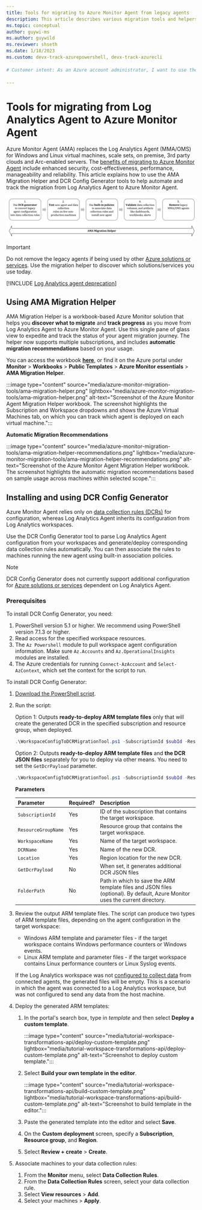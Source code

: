 ```yaml
---
title: Tools for migrating to Azure Monitor Agent from legacy agents 
description: This article describes various migration tools and helpers available for migrating from existing legacy agents to the new Azure Monitor agent (AMA) and data collection rules (DCR).
ms.topic: conceptual
author: guywi-ms
ms.author: guywild
ms.reviewer: shseth
ms.date: 1/18/2023 
ms.custom: devx-track-azurepowershell, devx-track-azurecli

# Customer intent: As an Azure account administrator, I want to use the available Azure Monitor tools to migrate from Log Analytics Agent to Azure Monitor Agent and track the status of the migration in my account.    

---
```


# Tools for migrating from Log Analytics Agent to Azure Monitor Agent 

Azure Monitor Agent (AMA) replaces the Log Analytics Agent (MMA/OMS) for Windows and Linux virtual machines, scale sets, on premise, 3rd party clouds and Arc-enabled servers. The [benefits of migrating to Azure Monitor Agent](../agents/azure-monitor-agent-migration.md) include enhanced security, cost-effectiveness, performance, manageability and reliability. This article explains how to use the AMA Migration Helper and DCR Config Generator tools to help automate and track the migration from Log Analytics Agent to Azure Monitor Agent.

![Flow diagram that shows the steps involved in agent migration and how the migration tools help in generating DCRs and tracking the entire migration process.](media/azure-monitor-agent-migration/mma-to-ama-migration-steps.png)  

> [!IMPORTANT]
> Do not remove the legacy agents if being used by other [Azure solutions or services](./azure-monitor-agent-overview.md#supported-services-and-features). Use the migration helper to discover which solutions/services you use today.

[!INCLUDE [Log Analytics agent deprecation](../../../includes/log-analytics-agent-deprecation.md)]

## Using AMA Migration Helper 

AMA Migration Helper is a workbook-based Azure Monitor solution that helps you **discover what to migrate** and **track progress** as you move from Log Analytics Agent to Azure Monitor Agent. Use this single pane of glass view to expedite and track the status of your agent migration journey. 
The helper now supports multiple subscriptions, and includes **automatic migration recommendations** based on your usage.

You can access the workbook **[here](https://portal.azure.com/#view/AppInsightsExtension/UsageNotebookBlade/ComponentId/Azure%20Monitor/ConfigurationId/community-Workbooks%2FAzure%20Monitor%20-%20Agents%2FAgent%20Migration%20Tracker/Type/workbook/WorkbookTemplateName/AMA%20Migration%20Helper)**, or find it on the Azure portal under **Monitor** > **Workbooks** > **Public Templates** > **Azure Monitor essentials** > **AMA Migration Helper**.

:::image type="content" source="media/azure-monitor-migration-tools/ama-migration-helper.png" lightbox="media/azure-monitor-migration-tools/ama-migration-helper.png" alt-text="Screenshot of the Azure Monitor Agent Migration Helper workbook. The screenshot highlights the Subscription and Workspace dropdowns and shows the Azure Virtual Machines tab, on which you can track which agent is deployed on each virtual machine.":::

**Automatic Migration Recommendations**

:::image type="content" source="media/azure-monitor-migration-tools/ama-migration-helper-recommendations.png" lightbox="media/azure-monitor-migration-tools/ama-migration-helper-recommendations.png" alt-text="Screenshot of the Azure Monitor Agent Migration Helper workbook. The screenshot highlights the automatic migration recommendations based on sample usage across machines within selected scope.":::

## Installing and using DCR Config Generator 
Azure Monitor Agent relies only on [data collection rules (DCRs)](../essentials/data-collection-rule-overview.md) for configuration, whereas Log Analytics Agent inherits its configuration from Log Analytics workspaces. 

Use the DCR Config Generator tool to parse Log Analytics Agent configuration from your workspaces and generate/deploy corresponding data collection rules automatically. You can then associate the rules to machines running the new agent using built-in association policies. 

> [!NOTE]
> DCR Config Generator does not currently support additional configuration for [Azure solutions or services](./azure-monitor-agent-overview.md#supported-services-and-features) dependent on Log Analytics Agent.

### Prerequisites
To install DCR Config Generator, you need:

1. PowerShell version 5.1 or higher. We recommend using PowerShell version 7.1.3 or higher.
1. Read access for the specified workspace resources.
1. The `Az Powershell` module to pull workspace agent configuration information. Make sure `Az.Accounts` and `Az.OperationalInsights` modules are installed.
1. The Azure credentials for running `Connect-AzAccount` and `Select-AzContext`, which set the context for the script to run.

To install DCR Config Generator:

1. [Download the PowerShell script](https://github.com/microsoft/AzureMonitorCommunity/tree/master/Azure%20Services/Azure%20Monitor/Agents/Migration%20Tools/DCR%20Config%20Generator).

1. Run the script:

	Option 1: Outputs **ready-to-deploy ARM template files** only that will create the generated DCR in the specified subscription and resource group, when deployed.

	```powershell
	.\WorkspaceConfigToDCRMigrationTool.ps1 -SubscriptionId $subId -ResourceGroupName $rgName -WorkspaceName $workspaceName -DCRName $dcrName -Location $location -FolderPath $folderPath
	```
	Option 2: Outputs **ready-to-deploy ARM template files** and **the DCR JSON files** separately for you to deploy via other means. You need to set the `GetDcrPayload` parameter.

	```powershell
	.\WorkspaceConfigToDCRMigrationTool.ps1 -SubscriptionId $subId -ResourceGroupName $rgName -WorkspaceName $workspaceName -DCRName $dcrName -Location $location -FolderPath $folderPath -GetDcrPayload
	```

	**Parameters**  
	
	| Parameter | Required? | Description |
	|------|------|------|
	| `SubscriptionId` | Yes | ID of the subscription that contains the target workspace. |
	| `ResourceGroupName` | Yes | Resource group that contains the target workspace. |
	| `WorkspaceName` | Yes | Name of the target workspace. |
	| `DCRName` | Yes | Name of the new DCR. |
	| `Location` | Yes | Region location for the new DCR. |
	| `GetDcrPayload` | No | When set, it generates additional DCR JSON files 
	| `FolderPath` | No | Path in which to save the ARM template files and JSON files (optional). By default, Azure Monitor uses the current directory. |  
	
1. Review the output ARM template files. The script can produce two types of ARM template files, depending on the agent configuration in the target workspace:

	- Windows ARM template and parameter files - if the target workspace contains Windows performance counters or Windows events.
	- Linux ARM template and parameter files - if the target workspace contains Linux performance counters or Linux Syslog events.
	
	If the Log Analytics workspace was not [configured to collect data](./log-analytics-agent.md#data-collected) from connected agents, the generated files will be empty. This is a scenario in which the agent was connected to a Log Analytics workspace, but was not configured to send any data from the host machine.

1. Deploy the generated ARM templates:
    
    1. In the portal's search box, type in *template* and then select **Deploy a custom template**.
    
        :::image type="content" source="media/tutorial-workspace-transformations-api/deploy-custom-template.png" lightbox="media/tutorial-workspace-transformations-api/deploy-custom-template.png" alt-text="Screenshot to deploy custom template.":::
    
    1. Select **Build your own template in the editor**.
    
        :::image type="content" source="media/tutorial-workspace-transformations-api/build-custom-template.png" lightbox="media/tutorial-workspace-transformations-api/build-custom-template.png" alt-text="Screenshot to build template in the editor.":::
    
    1. Paste the generated template into the editor and select **Save**. 
    1. On the **Custom deployment** screen, specify a **Subscription**, **Resource group**, and **Region**.    
    1. Select **Review + create** > **Create**.

1. Associate machines to your data collection rules:

    1. From the **Monitor** menu, select **Data Collection Rules**.
    1. From the **Data Collection Rules** screen, select your data collection rule.
    1. Select **View resources** > **Add**.
    1. Select your machines > **Apply**.  
    